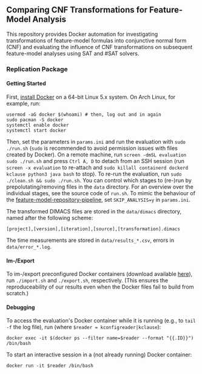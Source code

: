 ## Comparing CNF Transformations for Feature-Model Analysis

This repository provides Docker automation for investigating transformations of feature-model formulas into conjunctive normal form (CNF) and evaluating the influence of CNF transformations on subsequent feature-model analyses using SAT and #SAT solvers.

### Replication Package

#### Getting Started

First, [install Docker](https://docs.docker.com/get-docker/) on a 64-bit Linux 5.x system. On Arch Linux, for example, run:

```
usermod -aG docker $(whoami) # then, log out and in again
sudo pacman -S docker
systemctl enable docker
systemctl start docker
```

Then, set the parameters in `params.ini` and run the evaluation with `sudo ./run.sh` (`sudo` is recommended to avoid permission issues with files created by Docker).
On a remote machine, run `screen -dmSL evaluation sudo ./run.sh` and press `Ctrl A, D` to detach from an SSH session (run `screen -x evaluation` to re-attach and `sudo killall containerd dockerd kclause python3 java bash` to stop).
To re-run the evaluation, run `sudo ./clean.sh && sudo ./run.sh`.
You can control which stages to (re-)run by prepolutating/removing files in the `data` directory.
For an overview over the individual stages, see the source code of `run.sh`.
To mimic the behaviour of the [feature-model-repository-pipeline](https://github.com/ekuiter/feature-model-repository-pipeline), set `SKIP_ANALYSIS=y` in `params.ini`.

The transformed DIMACS files are stored in the `data/dimacs` directory, named after the following scheme:

```
[project],[version],[iteration],[source],[transformation].dimacs
```

The time measurements are stored in `data/results_*.csv`, errors in `data/error_*.log`.

#### Im-/Export

To im-/export preconfigured Docker containers (download available [here](https://cloud.ovgu.de/s/pLyGicS95Z98bzg)), run `./import.sh` and `./export.sh`, respectively.
(This ensures the reproduceability of our results even when the Docker files fail to build from scratch.)

#### Debugging

To access the evaluation's Docker container while it is running (e.g., to `tail -f` the log file), run (where `$reader = kconfigreader|kclause`):

```
docker exec -it $(docker ps --filter name=$reader --format "{{.ID}}") /bin/bash
```

To start an interactive session in a (not already running) Docker container:

```
docker run -it $reader /bin/bash
```
